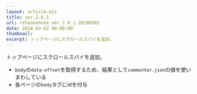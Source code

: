 ```yaml
---
layout: article.ejs
title: ver.2.6.1
url: releasenote_ver_2_6_1-20180302
date: 2018-03-02 00:00:00
thumbnail: 
excerpt: トップページにスクロールスパイを追加。
---
```


トップページにスクロールスパイを追加。

* `body`の`data-offset`を取得するため、結果として`commonVar.json`の値を使いまわしている
* 各ページの`body`タグにidを付与
